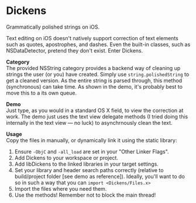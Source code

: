 Dickens
=======

Grammatically polished strings on iOS.

Text editing on iOS doesn't natively support correction of text elements such as quotes, apostrophes, and dashes. Even the built-in classes, such as NSDataDetector, pretend they don't exist. Enter Dickens.

**Category**  
The provided NSString category provides a backend way of cleaning up strings the user (or you) have created. Simply use `string.polishedString` to get a cleaned version. As the entire string is parsed through, this method (synchronous) can take time. As shown in the demo, it's probably best to move this to a its own queue.

**Demo**  
Just type, as you would in a standard OS X field, to view the correction at work. The demo just uses the text view delegate methods (I tried doing this internally in the text view — no luck) to asynchrnously clean the text.

**Usage**  
Copy the files in manually, or dynamically link it using the static library:  
1. Ensure `-ObjC` and `-all_load` are set in your "Other Linker Flags".  
2. Add Dickens to your workspace or project.  
3. Add libDickens to the linked libraries in your target settings.  
4. Set your library and header search paths correctly (relative to build/project folder [see demo as reference]). Ideally, you'll want to do so in such a way that you can `import <Dickens/Files.x>`  
5. Import the files where you need them.  
6. Use the methods! Remember not to block the main thread!
